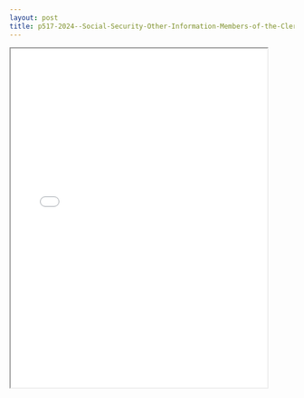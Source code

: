```yaml
---
layout: post
title: p517-2024--Social-Security-Other-Information-Members-of-the-Clergy-Religious-Workers
---
```


<div class="pdf-container">
<iframe src="/ea//_pdf-2-md/p517-2024--Social-Security-Other-Information-Members-of-the-Clergy-Religious-Workers.pdf" height="600" width="90%" allowFullScreen="true"></iframe>
</div>

